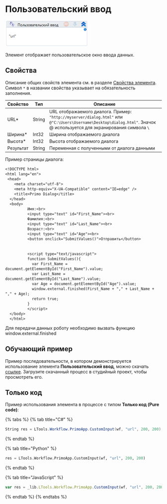 # Пользовательский ввод

![](<../../../.gitbook/assets/image (321).png>)

Элемент отображает пользовательское окно ввода данных.

## Свойства

Описание общих свойств элемента см. в разделе [Свойства элемента](https://docs.primo-rpa.ru/primo-rpa/primo-studio/process/elements#svoistva-elementa).\
Символ `*` в названии свойства указывает на обязательность заполнения.

| Свойство  | Тип    | Описание                                                                                     |
| --------- | ------ | -------------------------------------------------------------------------------------------- |
| URL\*     | String | URL отображаемого диалога. Пример: `"http://myserver/dialog.html"` или `@"C:\Users\Username\Desktop\dialog.html"`. Значок @ используется для экранирования символа `\` |
| Ширина\*  | Int32  | Ширина отображаемого диалога                                                                 |
| Высота\*  | Int32  | Высота отображаемого диалога                                                                 |
| Результат | String | Переменная с полученными от диалога данными                                                  |

Пример страницы диалога:

```markup
<!DOCTYPE html>
<html lang="en">
 <head>
    <meta charset="utf-8">
    <meta http-equiv="X-UA-Compatible" content="IE=edge" />
    <title>Primo Dialog</title>
  </head>
  <body>      
          Имя:<br>
          <input type="text" id="First_Name"><br>
          Фамилия:<br>
          <input type="text" id="Last_Name"><br>
          Возраст:<br>
          <input type="text" id="Age"><br>
          <button onclick="SubmitValues()">Отправить</button>


          <script type="text/javascript">
          function SubmitValues(){
            var First_Name = document.getElementById("First_Name").value;
            var Last_Name = document.getElementById("Last_Name").value;
            var Age = document.getElementById("Age").value;
            window.external.finished(First_Name + "," + Last_Name + "," + Age);
            return true;
          }            
          </script>
  </body>
  </html>

```

Для передачи данных роботу необходимо вызвать функцию window.external.finished

## Обучающий пример

Пример последовательности, в котором демонстрируется использование элемента **Пользовательский ввод**, можно скачать [ссылке](https://github.com/PrimoRPA/Learning/blob/master/StudioActivities/Ru/%D0%94%D0%B8%D0%B0%D0%BB%D0%BE%D0%B3%D0%B8/%D0%9F%D0%BE%D0%BB%D1%8C%D0%B7%D0%BE%D0%B2%D0%B0%D1%82%D0%B5%D0%BB%D1%8C%D1%81%D0%BA%D0%B8%D0%B9%20%D0%B2%D0%B2%D0%BE%D0%B4.ltw). Загрузите скачанный процесс в студийный проект, чтобы просмотреть его.

## Только код

Пример использования элемента в процессе с типом **Только код (Pure code)**:

{% tabs %}
{% tab title="C#" %}
```csharp
String res = LTools.Workflow.PrimoApp.CustomInput(wf, "url", 200, 200);
```
{% endtab %}

{% tab title="Python" %}
```python
res = LTools.Workflow.PrimoApp.CustomInput(wf, "url", 200, 200)
```
{% endtab %}

{% tab title="JavaScript" %}
```javascript
var res = _lib.LTools.Workflow.PrimoApp.CustomInput(wf, "url", 200, 200);
```
{% endtab %}
{% endtabs %}
